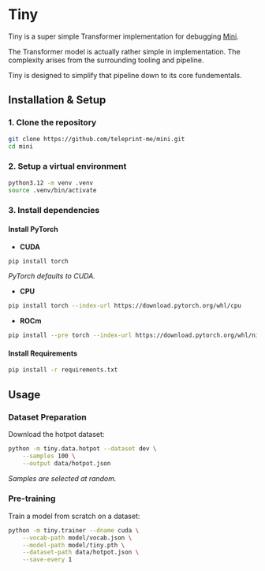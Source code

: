 # Tiny

Tiny is a super simple Transformer implementation for debugging
[Mini](https://github.com/teleprint-me/mini.git).

The Transformer model is actually rather simple in implementation. The
complexity arises from the surrounding tooling and pipeline.

Tiny is designed to simplify that pipeline down to its core fundementals.

## **Installation & Setup**

### **1. Clone the repository**

```sh
git clone https://github.com/teleprint-me/mini.git
cd mini
```

### **2. Setup a virtual environment**

```sh
python3.12 -m venv .venv
source .venv/bin/activate
```

### **3. Install dependencies**

#### **Install PyTorch**

- **CUDA**

```sh
pip install torch
```

_PyTorch defaults to CUDA._

- **CPU**

```sh
pip install torch --index-url https://download.pytorch.org/whl/cpu
```

- **ROCm**

```sh
pip install --pre torch --index-url https://download.pytorch.org/whl/nightly/rocm6.2.4
```

#### **Install Requirements**

```sh
pip install -r requirements.txt
```

## **Usage**

### **Dataset Preparation**

Download the hotpot dataset:

```sh
python -m tiny.data.hotpot --dataset dev \
    --samples 100 \
    --output data/hotpot.json
```

_Samples are selected at random._

### **Pre-training**

Train a model from scratch on a dataset:

```sh
python -m tiny.trainer --dname cuda \
    --vocab-path model/vocab.json \
    --model-path model/tiny.pth \
    --dataset-path data/hotpot.json \
    --save-every 1
```
